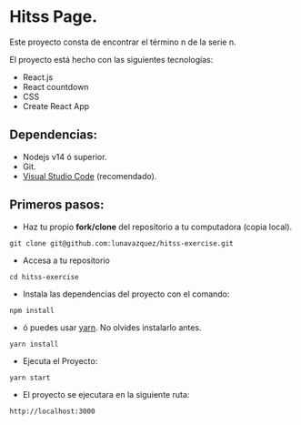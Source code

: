 # Hitss Page.

Este proyecto consta de encontrar el término n de la serie n.

El proyecto está hecho con las siguientes tecnologías:

- React.js
- React countdown
- CSS
- Create React App

## Dependencias:

- Nodejs v14 ó superior.
- Git.
- [Visual Studio Code](https://code.visualstudio.com/) (recomendado).

## Primeros pasos:

- Haz tu propio **fork/clone** del repositorio a tu computadora (copia local).

```
git clone git@github.com:lunavazquez/hitss-exercise.git
```

- Accesa a tu repositorio

```
cd hitss-exercise
```

- Instala las dependencias del proyecto con el comando:

```
npm install
```

- ó puedes usar [yarn](https://classic.yarnpkg.com/en/docs/install/#mac-stable). No olvides instalarlo antes.

```
yarn install
```

- Ejecuta el Proyecto:

```
yarn start
```

- El proyecto se ejecutara en la siguiente ruta:

```
http://localhost:3000
```
